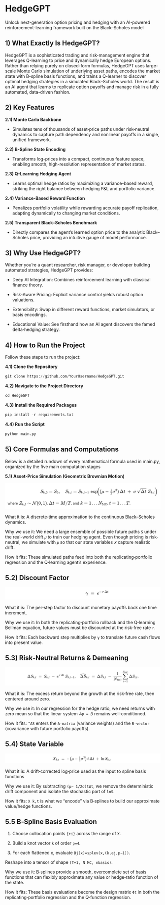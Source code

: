 # HedgeGPT
Unlock next-generation option pricing and hedging with an AI-powered reinforcement-learning framework built on the Black–Scholes model

## 1) What Exactly Is HedgeGPT?
HedgeGPT is a sophisticated trading and risk-management engine that leverages Q-learning to price and dynamically hedge European options. Rather than relying purely on closed-form formulas, HedgeGPT uses large-scale Monte Carlo simulation of underlying asset paths, encodes the market state with B-spline basis functions, and trains a Q-learner to discover optimal hedging strategies in a simulated Black–Scholes world. The result is an AI agent that learns to replicate option payoffs and manage risk in a fully automated, data-driven fashion.

## 2) Key Features

**2.1) Monte Carlo Backbone**

* Simulates tens of thousands of asset‐price paths under risk‐neutral dynamics to capture path dependency and nonlinear payoffs in a single, unified framework.

**2.2) B-Spline State Encoding**

* Transforms log-prices into a compact, continuous feature space, enabling smooth, high-resolution representation of market states.

**2.3) Q-Learning Hedging Agent**

* Learns optimal hedge ratios by maximizing a variance-based reward, striking the right balance between hedging P&L and portfolio variance.

**2.4) Variance-Based Reward Function**

* Penalizes portfolio volatility while rewarding accurate payoff replication, adapting dynamically to changing market conditions.

**2.5) Transparent Black–Scholes Benchmark**

* Directly compares the agent’s learned option price to the analytic Black–Scholes price, providing an intuitive gauge of model performance.

## 3) Why Use HedgeGPT?
Whether you’re a quant researcher, risk manager, or developer building automated strategies, HedgeGPT provides:

* Deep AI Integration: Combines reinforcement learning with classical finance theory.

* Risk-Aware Pricing: Explicit variance control yields robust option valuations.

* Extensibility: Swap in different reward functions, market simulators, or basis encodings.

* Educational Value: See firsthand how an AI agent discovers the famed delta‐hedging strategy.

 ## 4) How to Run the Project
Follow these steps to run the project:

**4.1) Clone the Repository**

```python
git clone https://github.com/YourUsername/HedgeGPT.git
```

**4.2) Navigate to the Project Directory**

```python
cd HedgeGPT
```

**4.3) Install the Required Packages**

```python
pip install -r requirements.txt
```

**4.4) Run the Script**

```python
python main.py
```

## 5) Core Formulas and Computations

Below is a detailed rundown of every mathematical formula used in main.py, organized by the five main computation stages

**5.1) Asset‐Price Simulation (Geometric Brownian Motion)**

![Asset‐Price Simulation (Geometric Brownian Motion)](Geometric_Brownian_Motion.png)

What it is: A discrete‐time approximation to the continuous Black–Scholes dynamics.

Why we use it: We need a large ensemble of possible future paths `S` under the real-world drift `𝜇` to train our hedging agent. Even though pricing is risk‐neutral, we simulate with `𝜇` so that our state variables `𝑋` capture realistic drift.

How it fits: These simulated paths feed into both the replicating‐portfolio regression and the Q‐learning agent’s experience.

## 5.2) Discount Factor

![Discount Factor](Discount_Factor.png)

What it is: The per‐step factor to discount monetary payoffs back one time increment.

Why we use it: In both the replicating‐portfolio rollback and the Q‐learning Bellman equation, future values must be discounted at the risk‐free rate 
`r`.

How it fits: Each backward step multiplies by `γ` to translate future cash flows into present value.

## 5.3) Risk‐Neutral Returns & Demeaning

![Risk‐Neutral Returns & Demeaning](Risk‐Neutral_Returns_&_Demeaning.png)

What it is: The excess return beyond the growth at the risk‐free rate, then centered around zero.

Why we use it: In our regression for the hedge ratio, we need returns with zero mean so that the linear system 
`𝐴𝜙 = 𝐵` remains well‐conditioned.

How it fits: `^ΔS` enters the `A‐matrix` (variance weights) and the `B‐vector` (covariance with future portfolio payoffs).

## 5.4) State Variable

![State Variable](State_Variable.png)

What it is: A drift‐corrected log‐price used as the input to spline basis functions.

Why we use it: By subtracting `(μ− 1/2σ)tΔt`, we remove the deterministic drift component and isolate the stochastic part of `lnS`.

How it fits: `X k,t` is what we “encode” via B‐splines to build our approximate value/hedge functions.

## 5.5 B‐Spline Basis Evaluation

1. Choose collocation points `{τi}` across the range of `X`.

2. Build a knot vector `k` of order `p=4`.

3. For each flattened x, evaluate `Bj​(x)=splev(x,(k,ej,p−1))`.

Reshape into a tensor of shape `(T+1, N MC, nbasis)`.

Why we use it: B‐splines provide a smooth, overcomplete set of basis functions that can flexibly approximate any value or hedge‐ratio function of the state.

How it fits: These basis evaluations become the design matrix `Φt` in both the replicating‐portfolio regression and the Q‐function regression.



